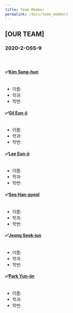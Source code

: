 ```yaml
---
title: Team Member
permalink: /docs/team_member/
---
```

## [OUR TEAM]
### 2020-2-OSS-9<br><br><br>

#### &#9989;[Kim Sang-hun](https://github.com/baldwinIV)<br><br>
- 이름: <br>
- 학과: <br>
- 학번: <br>
#### &#9989;[Gil Eun-ji](https://github.com/EunJiGil)<br><br>
- 이름:  <br>
- 학과: <br>
- 학번: <br>
#### &#9989;[Lee Eun-ji](https://github.com/eunji0123)<br><br>
- 이름:  <br>
- 학과: <br>
- 학번:<br>
#### &#9989;[Seo Han-gyeol](https://github.com/Seo-han-gyeol)<br><br>
- 이름:  <br>
- 학과: <br>
- 학번:<br>
#### &#9989;[Jeong Seok-jun](https://github.com/June1010)<br><br>
- 이름:  <br>
- 학과: <br>
- 학번:<br>
#### &#9989;[Park Yun-jin](https://github.com/younjin0520)<br><br>
- 이름:  <br>
- 학과: <br>
- 학번: <br>
